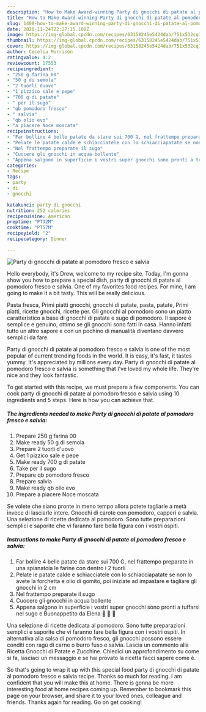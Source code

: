 ```yaml
---
description: "How to Make Award-winning Party di gnocchi di patate al pomodoro fresco e salvia"
title: "How to Make Award-winning Party di gnocchi di patate al pomodoro fresco e salvia"
slug: 1408-how-to-make-award-winning-party-di-gnocchi-di-patate-al-pomodoro-fresco-e-salvia
date: 2020-11-24T22:27:15.100Z
image: https://img-global.cpcdn.com/recipes/63158245e5424dab/751x532cq70/party-di-gnocchi-di-patate-al-pomodoro-fresco-e-salvia-recipe-main-photo.jpg
thumbnail: https://img-global.cpcdn.com/recipes/63158245e5424dab/751x532cq70/party-di-gnocchi-di-patate-al-pomodoro-fresco-e-salvia-recipe-main-photo.jpg
cover: https://img-global.cpcdn.com/recipes/63158245e5424dab/751x532cq70/party-di-gnocchi-di-patate-al-pomodoro-fresco-e-salvia-recipe-main-photo.jpg
author: Cecelia Morrison
ratingvalue: 4.2
reviewcount: 17553
recipeingredient:
- "250 g farina 00"
- "50 g di semola"
- "2 tuorli duovo"
- "1 pizzico sale e pepe"
- "700 g di patate"
- " per il sugo"
- "qb pomodoro fresco"
- " salvia"
- "qb olio evo"
- "a piacere Noce moscata"
recipeinstructions:
- "Far bollire 4 belle patate da stare sui 700 G, nel frattempo preparate in una spianatoia le farine con dentro i 2 tuorli"
- "Pelate le patate calde e schiacciatele con lo schiacciapatate se non lo avete la forchetta e olio di gomito, poi iniziate ad impastare e tagliare gli gnocchi in 2 cm"
- "Nel frattempo preparate il sugo"
- "Cuocere gli gnocchi in acqua bollente"
- "Appena salgono in superficie i vostri super gnocchi sono pronti a tuffarsi nel sugo e Buonappetito da Elena 💋 💋 💋"
categories:
- Recipe
tags:
- party
- di
- gnocchi

katakunci: party di gnocchi 
nutrition: 252 calories
recipecuisine: American
preptime: "PT32M"
cooktime: "PT57M"
recipeyield: "2"
recipecategory: Dinner

---
```



![Party di gnocchi di patate al pomodoro fresco e salvia](https://img-global.cpcdn.com/recipes/63158245e5424dab/751x532cq70/party-di-gnocchi-di-patate-al-pomodoro-fresco-e-salvia-recipe-main-photo.jpg)

Hello everybody, it's Drew, welcome to my recipe site. Today, I'm gonna show you how to prepare a special dish, party di gnocchi di patate al pomodoro fresco e salvia. One of my favorites food recipes. For mine, I am going to make it a bit tasty. This will be really delicious.

Pasta fresca, Primi piatti gnocchi, gnocchi di patate, pasta, patate, Primi piatti, ricette gnocchi, ricette per. Gli gnocchi al pomodoro sono un piatto caratteristico a base di gnocchi di patate e sugo di pomodoro. Il sapore è semplice e genuino, ottimo se gli gnocchi sono fatti in casa. Hanno infatti tutto un altro sapore e con un pochino di manualità diventano davvero semplici da fare.

Party di gnocchi di patate al pomodoro fresco e salvia is one of the most popular of current trending foods in the world. It is easy, it's fast, it tastes yummy. It's appreciated by millions every day. Party di gnocchi di patate al pomodoro fresco e salvia is something that I've loved my whole life. They're nice and they look fantastic.


To get started with this recipe, we must prepare a few components. You can cook party di gnocchi di patate al pomodoro fresco e salvia using 10 ingredients and 5 steps. Here is how you can achieve that.

<!--inarticleads1-->

##### The ingredients needed to make Party di gnocchi di patate al pomodoro fresco e salvia:

1. Prepare 250 g farina 00
1. Make ready 50 g di semola
1. Prepare 2 tuorli d&#39;uovo
1. Get 1 pizzico sale e pepe
1. Make ready 700 g di patate
1. Take  per il sugo
1. Prepare qb pomodoro fresco
1. Prepare  salvia
1. Make ready qb olio evo
1. Prepare a piacere Noce moscata


Se volete che siano pronte in meno tempo allora potete tagliarle a metà invece di lasciarle intere. Gnocchi di carote con pomodoro, capperi e salvia. Una selezione di ricette dedicata al pomodoro. Sono tutte preparazioni semplici e saporite che vi faranno fare bella figura con i vostri ospiti. 

<!--inarticleads2-->

##### Instructions to make Party di gnocchi di patate al pomodoro fresco e salvia:

1. Far bollire 4 belle patate da stare sui 700 G, nel frattempo preparate in una spianatoia le farine con dentro i 2 tuorli
1. Pelate le patate calde e schiacciatele con lo schiacciapatate se non lo avete la forchetta e olio di gomito, poi iniziate ad impastare e tagliare gli gnocchi in 2 cm
1. Nel frattempo preparate il sugo
1. Cuocere gli gnocchi in acqua bollente
1. Appena salgono in superficie i vostri super gnocchi sono pronti a tuffarsi nel sugo e Buonappetito da Elena 💋 💋 💋


Una selezione di ricette dedicata al pomodoro. Sono tutte preparazioni semplici e saporite che vi faranno fare bella figura con i vostri ospiti. In alternativa alla salsa di pomodoro fresco, gli gnocchi possono essere conditi con ragù di carne o burro fuso e salvia. Lascia un commento alla Ricetta Gnocchi di Patate e Zucchine. Chiedici un approfondimento su come si fa, lasciaci un messaggio e se hai provato la ricetta facci sapere come è. 

So that's going to wrap it up with this special food party di gnocchi di patate al pomodoro fresco e salvia recipe. Thanks so much for reading. I am confident that you will make this at home. There is gonna be more interesting food at home recipes coming up. Remember to bookmark this page on your browser, and share it to your loved ones, colleague and friends. Thanks again for reading. Go on get cooking!
